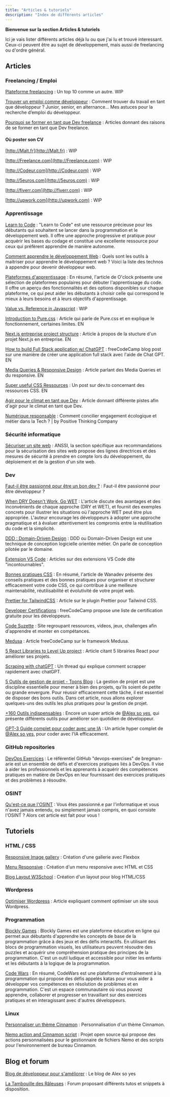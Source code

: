 ```yaml
---
title: "Articles & tutoriels"
description: "Index de différents articles"
---
```


**Bienvenue sur la section Articles & tutoriels**

Ici je vais lister différents articles déjà lu ou que j'ai lu et trouvé interessant. Ceux-ci peuvent être au sujet de développement, mais aussi de freelancing ou d'ordre général. 

## Articles 
### Freelancing / Emploi

[Plateforme freelancing](https://www.oberlo.fr/blog/plateforme-freelance) : Un top 10 comme un autre. WIP

[Trouver un emploi comme développeur](https://alexsoyes.com/trouver-emploi-developpeur/) : Comment trouver du travail en tant que développeur ? Junior, senior, en alternance… Mes astuces pour la recherche d’emploi du développeur.

[Pourquoi se former en tant que Dev freelance](https://www.lecercletech.com/formation-freelance-developpeur/) : Articles donnant des raisons de se former en tant que Dev freelance. 

#### Où poster son CV

[http://Malt.fr](http://Malt.fr) : WIP

[http://Freelance.com](http://Freelance.com) : WIP

[http://Codeur.com](http://Codeur.com) : WIP

[http://5euros.com](http://5euros.com) : WIP

[http://fiverr.com](http://fiverr.com) : WIP

[http://upwork.com](http://upwork.com) : WIP

### Apprentissage

[Learn to Code](https://www.freecodecamp.org/news/learn-to-code-book/) : "Learn to Code" est une ressource précieuse pour les débutants qui souhaitent se lancer dans la programmation et le développement web. Il offre une approche progressive et pratique pour acquérir les bases du codage et constitue une excellente ressource pour ceux qui préfèrent apprendre de manière autonome.

[Comment apprendre le développement Web](https://alexsoyes.com/apprendre-developpement-web/) : Quels sont les outils à maitriser pour apprendre le développement web ? Voici la liste des technos à appendre pour devenir développeur web.

[Plateformes d'apprentissage](https://oclock.io/blog/4842/les-plateformes-pour-debuter-le-code) : En résumé, l'article de O'clock présente une sélection de plateformes populaires pour débuter l'apprentissage du code. Il offre un aperçu des fonctionnalités et des options disponibles sur chaque plateforme, ce qui peut aider les débutants à choisir celle qui correspond le mieux à leurs besoins et à leurs objectifs d'apprentissage.

[Value vs. Reference in Javascript](https://codeburst.io/explaining-value-vs-reference-in-javascript-647a975e12a0) : WIP

[Introduction to Pure.css](https://blog.openreplay.com/introduction-to-pure-css/) : Article qui parle de Pure.css et en explique le fonctionnement, certaines limites. EN

[Next.js entreprise project structure](https://blog.dennisokeeffe.com/blog/2021-12-06-nextjs-enterprise-project-structure) : Article à propos de la stucture d'un projet Next.js en entreprise. EN

[How to build Full Stack application w/ ChatGPT](https://www.freecodecamp.org/news/build-a-full-stack-application-using-chatgpt/) : freeCodeCamp blog post sur une manière de créer une application full stack avec l'aide de Chat GPT. EN

[Media Queries & Responsive Design](https://engineering.kablamo.com.au/posts/2023/media-queries-and-responsive-design/) : Article parlant des Media Queries et du responsive. EN

[Super useful CSS Ressources](https://dev.to/lissy93/super-useful-css-resources-1ba3) : Un post sur dev.to concernant des ressources CSS. EN

[Agir pour le climat en tant que Dev](https://blog.octo.com/comment-sauver-le-climat-en-tant-que-developpeur-web/) : Article donnant différente pistes afin d'agir pour le climat en tant que Dev. 

[Numérique responsable](https://positivethinking.tech/fr/insights-fr/numerique-responsable-concilier-engagement-et-metier-tech/) : Comment concilier engagement écologique et métier dans la Tech ? | by Positive Thinking Company

### Sécurité informatique 

[Sécuriser un site web](https://www.ssi.gouv.fr/entreprise/guide/recommandations-pour-la-securisation-des-sites-web/?utm_source=substack&utm_medium=email) : ANSSI, la section spécifique aux recommandations pour la sécurisation des sites web propose des lignes directrices et des mesures de sécurité à prendre en compte lors du développement, du déploiement et de la gestion d'un site web.

### Dev

[Faut-il être passionné pour être un bon dev ?](https://www.jesuisundev.com/passion-developpeur/) : Faut-il être passionné pour être développeur ?

[When DRY Doesn't Work, Go WET](https://betterprogramming.pub/when-dry-doesnt-work-go-wet-6befda0444bf) : L'article discute des avantages et des inconvénients de chaque approche (DRY et WET), et fournit des exemples concrets pour illustrer les situations où l'approche WET peut être plus appropriée. L'auteur encourage les développeurs à adopter une approche pragmatique et à évaluer attentivement les compromis entre la réutilisation du code et la simplicité.

[DDD : Domain-Driven Design](https://alexsoyes.com/ddd-domain-driven-design/) : DDD ou Domain-Driven Design est une technique de conception logicielle orientée métier. On parle de conception pilotée par le domaine.

[Extension VS Code](https://talks.freelancerepublik.com/11extensions-visual-studio-code/) : Articles sur des extensions VS Code dite "incontournables". 

[Bonnes pratiques CSS](https://www.wanadev.fr/157-bonnes-pratiques-css-pourquoi-et-comment-sorganiser/) : En résumé, l'article de Wanadev présente des conseils pratiques et des bonnes pratiques pour organiser et structurer efficacement votre code CSS, ce qui contribue à une meilleure maintenabilité, réutilisabilité et évolutivité de votre projet web.

[Prettier for TailwindCSS](https://tailwindcss.com/blog/automatic-class-sorting-with-prettier) : Article sur le plugin Prettier pour Tailwind CSS.

[Developer Certifications](https://www.freecodecamp.org/news/free-certificates/) : freeCodeCamp propose une liste de certification gratuite pour les développeurs.

[Code Suzette](https://codesuzette.dev/) : Site regroupant ressources, videos, jeux, challenges afin d'apprendre et monter en compétances. 

[Medusa](https://www.freecodecamp.org/news/exploring-component-based-architecture-in-medusa-building-robust-user-interfaces/) : Article freeCodeCamp sur le framework Medusa. 

[5 React Libraries to Level Up project](https://livecycle.io/blogs/react-libraries/) : Article citant 5 librairies React pour améliorer ses projets. 

[Scraping with chatGPT](https://threadreaderapp.com/thread/1670799349004083200.html?s=20) : Un thread qui explique comment scrapper rapidement avec chatGPT.

[5 Outils de gestion de projet - Toons Blog](https://blog.tony-hubert.tech/5-outils-pratiques-pour-la-gestion-de-projet/) : La gestion de projet est une discipline essentielle pour mener à bien des projets, qu’ils soient de petite ou grande envergure. Pour réussir efficacement cette tâche, il est essentiel de disposer des bons outils. Dans cet article, nous allons explorer quelques-uns des outils les plus pratiques pour la gestion de projet.

[+160 Outils indispensables](https://alexsoyes.com/outils-developpeur/) : Encore un super article de [@Alex so yes](https://twitter.com/alexsoyes), qui présente différents outils pour améliorer son quotidien de développeur. 

[GPT-3 Guide complet pour coder avec une IA](https://alexsoyes.com/coder-avec-ia/) : Un article hyper complet de [@Alex so yes](https://twitter.com/alexsoyes), pour coder avec l'IA efficacement. 

### GitHub repositories

[DevOps Exercices](https://github.com/bregman-arie/devops-exercises) : Le référentiel GitHub "devops-exercises" de bregman-arie est un ensemble de défis et d'exercices pratiques liés à DevOps. Il vise à aider les professionnels et les apprenants à acquérir des compétences pratiques en matière de DevOps en leur fournissant des exercices pratiques et des problèmes à résoudre.

### OSINT

[Qu'est-ce que l'OSINT](https://code-garage.fr/blog/qu-est-ce-que-osint-ou-open-source-intelligence/) : Vous êtes passionné.e par l'informatique et vous n'avez jamais entendu, ou simplement jamais compris, en quoi consiste l'OSINT ? Alors cet article est fait pour vous !

## Tutoriels

### HTML / CSS

[Responsive Image gallery](https://blog.logrocket.com/responsive-image-gallery-css-flexbox/) : Création d'une gallerie avec Flexbox

[Menu Responsive](https://www.raphaelbeaudet.fr/creer-un-menu-responsive-uniquement-en-html-css/) : Création d'un menu responsive avec HTML et CSS

[Blog Layout W3School](https://www.w3schools.com/howto/howto_css_blog_layout.asp) : Création d'un layout pour blog HTML/CSS

### Wordpress

[Optimiser Wordpress](https://www.mvstudio.be/fr/insights/wordpress-passer-au-niveau-superieur-grace-aux-bonnes-pratiques/) : Article expliquant comment optimiser un site sous Wordpress. 


### Programmation

[Blockly Games](https://blockly.games/?lang=fr) : Blockly Games est une plateforme éducative en ligne qui permet aux débutants d'apprendre les concepts de base de la programmation grâce à des jeux et des défis interactifs. En utilisant des blocs de programmation visuels, les utilisateurs peuvent résoudre des puzzles et acquérir une compréhension pratique des principes de la programmation. C'est un outil ludique et accessible pour initier les enfants et les débutants à la logique de la programmation.

[Code Wars](https://www.codewars.com/) : En résumé, CodeWars est une plateforme d'entraînement à la programmation qui propose des défis appelés katas pour vous aider à développer vos compétences en résolution de problèmes et en programmation. C'est un espace communautaire où vous pouvez apprendre, collaborer et progresser en travaillant sur des exercices pratiques et en interagissant avec d'autres développeurs.

### Linux

[Personnaliser un thème Cinnamon](https://www.makeuseof.com/tag/spice-up-your-cinnamon-themes-its-easy/) : Personnalisation d'un thème Cinnamon.

[Nemo action and Cinnamon script](https://forums.linuxmint.com/viewtopic.php?t=290071) : Projet open source qui propose des actions personnalisées pour le gestionnaire de fichiers Nemo et des scripts pour l'environnement de bureau Cinnamon.

## Blog et forum

[Blog de développeur pour s'améliorer](https://alexsoyes.com/) : Le blog de Alex so yes

[La Tambouille des Râleuses](https://tambouille-raleuses.forumactif.com/) : Forum proposant différents tutos et snippets à disposition.